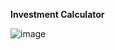 **Investment Calculator**

![image](https://github.com/hardik221/investment-calculator/assets/65502523/980c112f-2b2e-4422-8204-9b18e59f5f8b)


